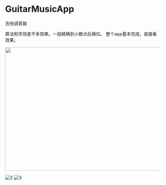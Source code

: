 # GuitarMusicApp
吉他调音器

算法和市场差不多效果。一般精确到小数点后俩位。
整个app基本完成，直接看效果。

<img src="http://zhx02.run8.top/2021/02/28/aae2619140dd925280c1bd9811125467.png" style="height:400px;width:900px" />

![2](http://zhx02.run8.top/2021/02/28/8aec885740bc7a8c80f449ed6c1bc9bf.png)
![3](http://zhx02.run8.top/2021/02/28/8902beb940486b17808c13a453e67876.png)
